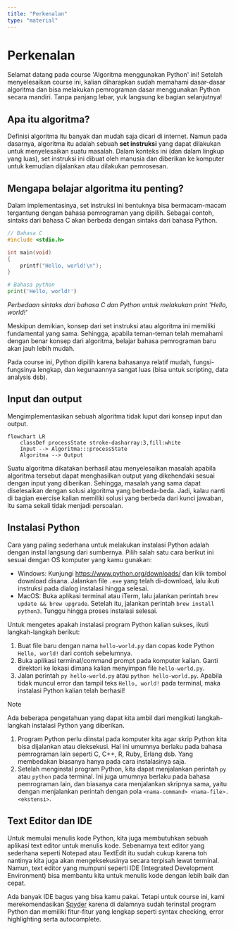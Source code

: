 ```yaml
---
title: "Perkenalan"
type: "material"
---
```


# Perkenalan

Selamat datang pada course 'Algoritma menggunakan Python' ini! Setelah menyelesaikan course ini, kalian diharapkan sudah memahami dasar-dasar algoritma dan bisa melakukan pemrograman dasar menggunakan Python secara mandiri. Tanpa panjang lebar, yuk langsung ke bagian selanjutnya!

## Apa itu algoritma?

Definisi algoritma itu banyak dan mudah saja dicari di internet. Namun pada dasarnya, algoritma itu adalah sebuah **set instruksi** yang dapat dilakukan untuk menyelesaikan suatu masalah. Dalam konteks ini (dan dalam lingkup yang luas), set instruksi ini dibuat oleh manusia dan diberikan ke komputer untuk kemudian dijalankan atau dilakukan pemrosesan.

## Mengapa belajar algoritma itu penting?

Dalam implementasinya, set instruksi ini bentuknya bisa bermacam-macam tergantung dengan bahasa pemrograman yang dipilih. Sebagai contoh, sintaks dari bahasa C akan berbeda dengan sintaks dari bahasa Python.

```c
// Bahasa C
#include <stdio.h>

int main(void)
{
    printf("Hello, world!\n");
}
```

```python
# Bahasa python
print('Hello, world!')
```

_Perbedaan sintaks dari bahasa C dan Python untuk melakukan print 'Hello, world!'_

Meskipun demikian, konsep dari set instruksi atau algoritma ini memiliki fundamental yang sama. Sehingga, apabila teman-teman telah memahami dengan benar konsep dari algoritma, belajar bahasa pemrograman baru akan jauh lebih mudah.

Pada course ini, Python dipilih karena bahasanya relatif mudah, fungsi-fungsinya lengkap, dan kegunaannya sangat luas (bisa untuk scripting, data analysis dsb).

## Input dan output

Mengimplementasikan sebuah algoritma tidak luput dari konsep input dan output.

```mermaid
flowchart LR
    classDef processState stroke-dasharray:3,fill:white
    Input --> Algoritma:::processState
    Algoritma --> Output
```

Suatu algoritma dikatakan berhasil atau menyelesaikan masalah apabila algoritma tersebut dapat menghasilkan output yang dikehendaki sesuai dengan input yang diberikan. Sehingga, masalah yang sama dapat diselesaikan dengan solusi algoritma yang berbeda-beda. Jadi, kalau nanti di bagian exercise kalian memiliki solusi yang berbeda dari kunci jawaban, itu sama sekali tidak menjadi persoalan.

## Instalasi Python

Cara yang paling sederhana untuk melakukan instalasi Python adalah dengan instal langsung dari sumbernya. Pilih salah satu cara berikut ini sesuai dengan OS komputer yang kamu gunakan:

- Windows: Kunjungi https://www.python.org/downloads/ dan klik tombol download disana. Jalankan file `.exe` yang telah di-download, lalu ikuti instruksi pada dialog instalasi hingga selesai.
- MacOS: Buka aplikasi terminal atau iTerm, lalu jalankan perintah `brew update && brew upgrade`. Setelah itu, jalankan perintah `brew install python3`. Tunggu hingga proses instalasi selesai.

Untuk mengetes apakah instalasi program Python kalian sukses, ikuti langkah-langkah berikut:

1. Buat file baru dengan nama `hello-world.py` dan copas kode Python `Hello, world!` dari contoh sebelumnya.
2. Buka aplikasi terminal/command prompt pada komputer kalian. Ganti direktori ke lokasi dimana kalian menyimpan file `hello-world.py`.
3. Jalan perintah `py hello-world.py` atau `python hello-world.py`. Apabila tidak muncul error dan tampil teks `Hello, world!` pada terminal, maka instalasi Python kalian telah berhasil!

> [!NOTE]
> Ada beberapa pengetahuan yang dapat kita ambil dari mengikuti langkah-langkah instalasi Python yang diberikan.
>
> 1. Program Python perlu diinstal pada komputer kita agar skrip Python kita bisa dijalankan atau dieksekusi. Hal ini umumnya berlaku pada bahasa pemrograman lain seperti C, C++, R, Ruby, Erlang dsb. Yang membedakan biasanya hanya pada cara instalasinya saja.
> 2. Setelah menginstal program Python, kita dapat menjalankan perintah `py` atau `python` pada terminal. Ini juga umumnya berlaku pada bahasa pemrograman lain, dan biasanya cara menjalankan skripnya sama, yaitu dengan menjalankan perintah dengan pola `<nama-command> <nama-file>.<ekstensi>`.

## Text Editor dan IDE

Untuk memulai menulis kode Python, kita juga membutuhkan sebuah aplikasi text editor untuk menulis kode. Sebenarnya text editor yang sederhana seperti Notepad atau TextEdit itu sudah cukup karena toh nantinya kita juga akan mengeksekusinya secara terpisah lewat terminal. Namun, text editor yang mumpuni seperti IDE (Integrated Development Environment) bisa membantu kita untuk menulis kode dengan lebih baik dan cepat.

Ada banyak IDE bagus yang bisa kamu pakai. Tetapi untuk course ini, kami merekomendasikan [Spyder](https://www.spyder-ide.org/) karena di dalamnya sudah terinstal program Python dan memiliki fitur-fitur yang lengkap seperti syntax checking, error highlighting serta autocomplete.
